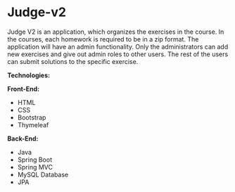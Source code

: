# Judge-v2
 Judge V2 is an application, which organizes the exercises in the course. 
 In the courses, each homework is required to be in a zip format.
 The application will have an admin functionality. Only the administrators can add new exercises and give out admin roles to other users. 
 The rest of the users can submit solutions to the specific exercise.

**Technologies:**

**Front-End:**

*   HTML
*   CSS
*   Bootstrap
*   Thymeleaf

 
**Back-End:**
*   Java
*   Spring Boot
*   Spring MVC
*   MySQL Database
*   JPA
